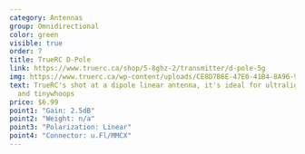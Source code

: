 ```yaml
---
category: Antennas
group: Omnidirectional
color: green
visible: true
order: 7
title: TrueRC D-Pole
link: https://www.truerc.ca/shop/5-8ghz-2/transmitter/d-pole-5g
img: https://www.truerc.ca/wp-content/uploads/CE8D7B6E-47E0-41B4-8A96-9093B416C694-e1630343369187.jpeg
text: TrueRC's shot at a dipole linear antenna, it's ideal for ultralight crafts
  and tinywhoops
price: $6.99
point1: "Gain: 2.5dB"
point2: "Weight: n/a"
point3: "Polarization: Linear"
point4: "Connector: u.Fl/MMCX"
---
```

